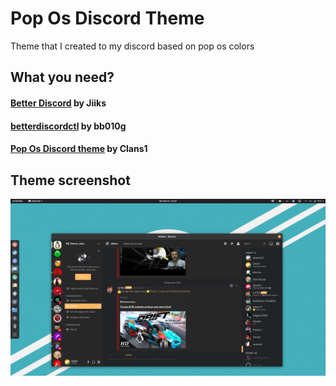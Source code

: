 # Pop Os Discord Theme

Theme that I created to my discord based on pop os colors

## What you need?

#### [Better Discord](https://github.com/Jiiks/BetterDiscordApp) by Jiiks
#### [betterdiscordctl](https://github.com/bb010g/betterdiscordctl) by bb010g
#### [Pop Os Discord theme](https://github.com/Clans1/not_official_popos_discord_theme) by Clans1

## Theme screenshot
![Theme Screenshot](https://github.com/Clans1/debian_discord_theme/blob/master/Screenshot%20from%202020-09-22%2014-37-18.png)
